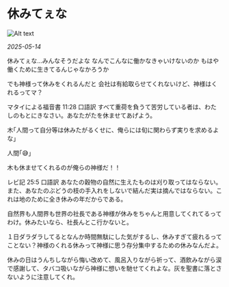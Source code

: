 # 休みてぇな

![Alt text](/static/images/blog/asmrchurch_Scrunchie_girl_cute_shining_ponytail_event_staff_450e6c15-4b73-4515-99ad-c1422b4ce1f4.png)

*2025-05-14*


休みてぇな…みんなそうだよな
なんでこんなに働かなきゃいけないのか
もはや働くために生きてるんじゃなかろうか

でも神様って休みをくれるんだと
会社は有給取らせてくれないけど、神様はくれるってマ？

マタイによる福音書 11:28 口語訳
すべて重荷を負うて苦労している者は、わたしのもとにきなさい。あなたがたを休ませてあげよう。

木｢人間って自分等は休みたがるくせに、俺らには旬に関わらず実りを求めるよな｣

人間｢😅｣

木も休ませてくれるのが俺らの神様だ！！

レビ記 25:5 口語訳
あなたの穀物の自然に生えたものは刈り取ってはならない。また、あなたのぶどうの枝の手入れをしないで結んだ実は摘んではならない。これは地のために全き休みの年だからである。

自然界も人間界も世界の社長である神様が休みをちゃんと用意してくれてるってわけ。休みたいなら、社長んとこ行かないと。

１日ダラダラしてるとなんか時間無駄にした気がするし、休みすぎて疲れるってことない？神様のくれる休みって神様に思う存分集中するための休みなんだよ。

休みの日はうんちしながら悔い改めて、風呂入りながら祈って、酒飲みながら涙で感謝して、タバコ吸いながら神様に想いを馳せてくれよな。灰を聖書に落とさないように注意してくれ。
